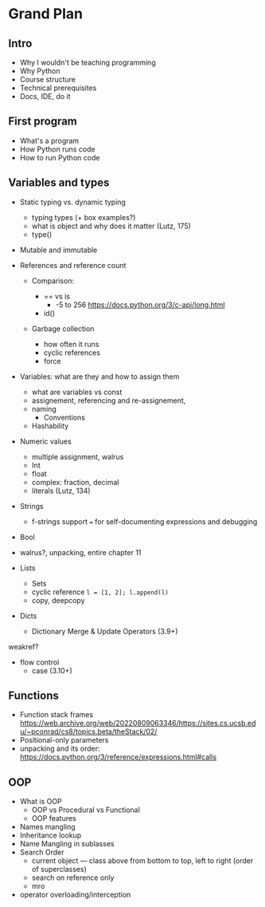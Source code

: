 # Grand Plan

## Intro

* Why I wouldn't be teaching programming
* Why Python
* Course structure
* Technical prerequisites
* Docs, IDE, do it

## First program

* What's a program
* How Python runs code
* How to run Python code

## Variables and types

* Static typing vs. dynamic typing
  * typing types (+ box examples?)
  * what is object and why does it matter (Lutz, 175)
  * type()
* Mutable and immutable
* References and reference count
  * Comparison:
    * == vs is
      * -5 to 256 https://docs.python.org/3/c-api/long.html
    * id()

  * Garbage collection
    * how often it runs
    * cyclic references
    * force
* Variables: what are they and how to assign them
  * what are variables vs const
  * assignement, referencing and re-assignement, 
  * naming
    * Conventions
  * Hashability
* Numeric values
  * multiple assignment, walrus
  * Int
  * float
  * complex: fraction, decimal
  * literals (Lutz, 134)

* Strings
  * f-strings support `=` for self-documenting expressions and debugging

* Bool
* walrus?, unpacking, entire chapter 11
* Lists
  * Sets
  * cyclic reference `l = [1, 2]; l.append(l)`
  * copy, deepcopy

* Dicts
  * Dictionary Merge & Update Operators (3.9+)


weakref?

* flow control
  * case (3.10+)

## Functions

* Function stack frames https://web.archive.org/web/20220809063346/https://sites.cs.ucsb.edu/~pconrad/cs8/topics.beta/theStack/02/
* Positional-only parameters
* unpacking and its order:  https://docs.python.org/3/reference/expressions.html#calls

## OOP

* What is OOP
  * OOP vs Procedural vs Functional
  * OOP features
* Names mangling
* Inheritance lookup
* Name Mangling in sublasses
* Search Order
  * current object — class above from bottom to top, left to right (order of superclasses)
  * search on reference only
  * mro
* operator overloading/interception